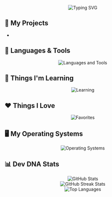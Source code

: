 <div align="center">

![Typing SVG](https://readme-typing-svg.herokuapp.com?color=36BCF7&lines=Hi+there!+I+am+Luis;Linux+Nerd;Coding+Enthusiast)

</div>



## 📂 My Projects

-



## 🧰 Languages & Tools

<div align="center">
  <img src="https://skillicons.dev/icons?i=java,python,bash,mysql,github" alt="Languages and Tools" />
</div>


## 🌱 Things I'm Learning

<div align="center">
  <img src="https://skillicons.dev/icons?i=cpp,vim,docker" alt="Learning" />
</div>



## ❤️ Things I Love

<div align="center">
  <img src="https://skillicons.dev/icons?i=github,idea,discord,stackoverflow,arch,raspberrypi,linux" alt="Favorites" />
</div>


## 🖥️ My Operating Systems

<div align="center">
  <img src="https://skillicons.dev/icons?i=arch,debian,windows" alt="Operating Systems" />
</div>



## 📊 Dev DNA Stats

<div align="center">
  <img src="https://github-readme-stats.vercel.app/api?username=JustOfPlay&show_icons=true&theme=tokyonight" alt="GitHub Stats" />
</div>

<div align="center">
  <img src="https://github-readme-streak-stats.herokuapp.com/?user=JustOfPlay&theme=tokyonight" alt="GitHub Streak Stats" />
</div>

<div align="center">
  <img src="https://github-readme-stats.vercel.app/api/top-langs/?username=JustOfPlay&layout=compact&theme=tokyonight" alt="Top Languages" />
</div>





